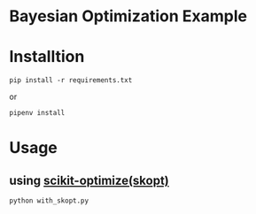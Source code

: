 # Bayesian Optimization Example

# Installtion

```
pip install -r requirements.txt
```

or

```
pipenv install
```

# Usage

## using [scikit-optimize(skopt)](https://scikit-optimize.github.io/)

```
python with_skopt.py
```
